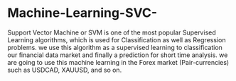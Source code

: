 # Machine-Learning-SVC-
Support Vector Machine or SVM is one of the most popular Supervised Learning algorithms, which is used for Classification as well as Regression problems. 
we use this algorithm as a supervised learning to classification our financial data market and finally a prediction for short time analysis. we are going to use this machine learning
in the Forex market (Pair-currencies) such as USDCAD, XAUUSD, and so on.
